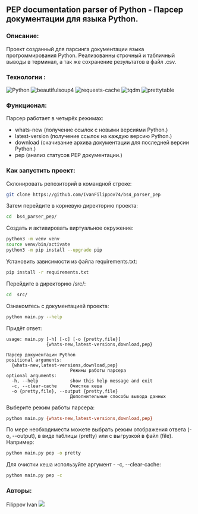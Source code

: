 ## PEP documentation parser of Python - Парсер документации для языка Python.

### Описание:
Проект созданный для парсинга документации языка прогроммирования Python. Реализованны строчный и табличный выводы в терминал, а так же сохранение результатов в файл .csv.

### Технологии :
![Python](https://img.shields.io/badge/Python-3.7-blue) ![beautifulsoup4](https://img.shields.io/badge/beautifulsoup4-4.9.3-blue) ![requests-cache](https://img.shields.io/badge/requests_cache-1.0-blue) ![tqdm](https://img.shields.io/badge/Docker-4.61-blue) ![prettytable](https://img.shields.io/badge/prettytable-2.1-blue) 
### Функционал:
Парсер работает в четырёх режимах:
- whats-new (получение ссылок с новыми версиями Python.)
- latest-version (получение ссылок на каждую версию Python.)
- download (скачивание архива документации для последней версии Python.)
- pep (анализ статусов PEP документации.)

### Как запустить проект:
Склонировать репозиторий в командной строке:
```bash
git clone https://github.com/IvanFilippov74/bs4_parser_pep
```
Затем перейдите в корневую директорию проекта:
```bash
cd  bs4_parser_pep/
```
Cоздать и активировать виртуальное окружение:
```bash
python3 -m venv venv
source venv/bin/activate
python3 -m pip install --upgrade pip
```
Установить зависимости из файла requirements.txt:
```bash
pip install -r requirements.txt
```
Перейдите в директорию /src/:
```bash
cd  src/
```
Ознакомтесь с документацией проекта:

```bash
python main.py --help
```
Придёт ответ:
```
usage: main.py [-h] [-c] [-o {pretty,file}]
               {whats-new,latest-versions,download,pep}

Парсер документации Python
positional arguments:
  {whats-new,latest-versions,download,pep}
                        Режимы работы парсера
optional arguments:
  -h, --help            show this help message and exit
  -c, --clear-cache     Очистка кеша
  -o {pretty,file}, --output {pretty,file}
                        Дополнительные способы вывода данных
```
Выберите режим работы парсера:
```bash
python main.py {whats-new,latest-versions,download,pep}
```
По мере необходимести можете выбрать режим отображения ответа (-o, --output), в виде таблицы (pretty) или с выгрузкой в файл (file). Например:
```bash
python main.py pep -o pretty
```
Для очистки кеша используйте аргумент - -c, --clear-cache:
```bash
python main.py pep -c
```
### Авторы:
Filippov Ivan
<a href="https://github.com/IvanFilippov74"><img src="https://img.shields.io/badge/github-%23121011.svg?style=for-the-badge&logo=github&logoColor=white"></a>
